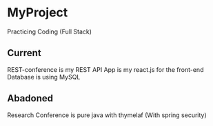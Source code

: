 # MyProject
 Practicing Coding (Full Stack)

Current
---------------------------------------------------------
REST-conference is my REST API
App is my react.js for the front-end
Database is using MySQL


Abadoned
-----------------------------------------------------------------------------
Research Conference is pure java with thymelaf (With spring security) 

